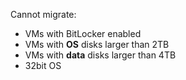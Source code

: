 Cannot migrate:
- VMs with BitLocker enabled
- VMs with **OS** disks larger than 2TB
- VMs with **data** disks larger than 4TB
- 32bit OS
